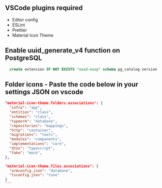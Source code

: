 ## VSCode plugins required
  - Editor config
  - ESLint
  - Prettier
  - Material Icon Theme

## Enable uuid_generate_v4 function on PostgreSQL

```sql
  create extension IF NOT EXISTS "uuid-ossp" schema pg_catalog version "1.1";
```

## Folder icons - Paste the code below in your settings JSON on vscode

````json
"material-icon-theme.folders.associations": {
  "infra": "app",
  "entities": "class",
  "schemas": "class",
  "typeorm": "database",
  "repositories": "mappings",
  "http": "container",
  "migrations": "tools",
  "modules": "components",
  "implementations": "core",
  "dtos": "typescript",
  "fake": "mock",
},

"material-icon-theme.files.associations": {
  "ormconfig.json": "database",
  "tsconfig.json": "tune"
}
```
